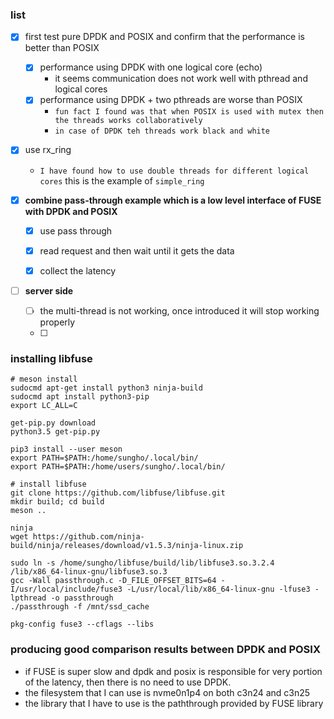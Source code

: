 ### list
- [x] first test pure DPDK and POSIX and confirm that the performance is better than POSIX
  - [x] performance using DPDK with one logical core (echo)
    - it seems communication does not work well with pthread and logical cores
  - [x] performance using DPDK + two pthreads are worse than POSIX
    - `fun fact I found was that when POSIX is used with mutex then the threads works collaboratively`
    - `in case of DPDK teh threads work black and white`

- [x] use rx_ring
    - `I have found how to use double threads for different logical cores` this is the example of `simple_ring`

- [x] **combine pass-through example which is a low level interface of FUSE with DPDK and POSIX**
    - [x] use pass through
    - [x] read request and then wait until it gets the data
    - [x] collect the latency


- [ ] **server side**
    - [ ] the multi-thread is not working, once introduced it will stop working properly
    - [ ]





### installing libfuse
```
# meson install
sudocmd apt-get install python3 ninja-build
sudocmd apt install python3-pip
export LC_ALL=C

get-pip.py download
python3.5 get-pip.py

pip3 install --user meson
export PATH=$PATH:/home/sungho/.local/bin/
export PATH=$PATH:/home/users/sungho/.local/bin/

# install libfuse
git clone https://github.com/libfuse/libfuse.git
mkdir build; cd build
meson ..

ninja
wget https://github.com/ninja-build/ninja/releases/download/v1.5.3/ninja-linux.zip

sudo ln -s /home/sungho/libfuse/build/lib/libfuse3.so.3.2.4 /lib/x86_64-linux-gnu/libfuse3.so.3
gcc -Wall passthrough.c -D_FILE_OFFSET_BITS=64 -I/usr/local/include/fuse3 -L/usr/local/lib/x86_64-linux-gnu -lfuse3 -lpthread -o passthrough
./passthrough -f /mnt/ssd_cache
```

`pkg-config fuse3 --cflags --libs`

### producing good comparison results between DPDK and POSIX
- if FUSE is super slow and dpdk and posix is responsible for very portion of the latency, then there is no need to use DPDK.
- the filesystem that I can use is nvme0n1p4 on both c3n24 and c3n25
- the library that I have to use is the paththrough provided by FUSE library
